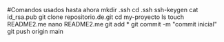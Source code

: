 #Comandos usados hasta ahora
mkdir .ssh
cd .ssh
ssh-keygen
cat id_rsa.pub
git clone repositorio.de.git
cd my-proyecto
ls
touch README2.me
nano README2.me
git add *
git commit -m "commit inicial"
git push origin main
